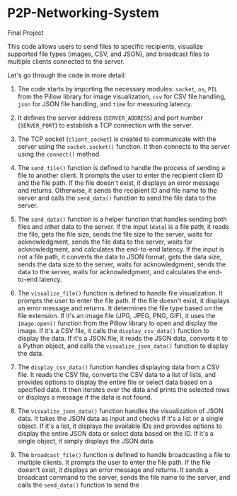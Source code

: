 # P2P-Networking-System
Final Project

This code allows users to send files to specific recipients, visualize supported file types (images, CSV, and JSON), and broadcast files to multiple clients connected to the server.

Let's go through the code in more detail:

1. The code starts by importing the necessary modules: `socket`, `os`, `PIL` from the Pillow library for image visualization, `csv` for CSV file handling, `json` for JSON file handling, and `time` for measuring latency.

2. It defines the server address (`SERVER_ADDRESS`) and port number (`SERVER_PORT`) to establish a TCP connection with the server.

3. The TCP socket (`client_socket`) is created to communicate with the server using the `socket.socket()` function. It then connects to the server using the `connect()` method.

4. The `send_file()` function is defined to handle the process of sending a file to another client. It prompts the user to enter the recipient client ID and the file path. If the file doesn't exist, it displays an error message and returns. Otherwise, it sends the recipient ID and file name to the server and calls the `send_data()` function to send the file data to the server.

5. The `send_data()` function is a helper function that handles sending both files and other data to the server. If the input (`data`) is a file path, it reads the file, gets the file size, sends the file size to the server, waits for acknowledgment, sends the file data to the server, waits for acknowledgment, and calculates the end-to-end latency. If the input is not a file path, it converts the data to JSON format, gets the data size, sends the data size to the server, waits for acknowledgment, sends the data to the server, waits for acknowledgment, and calculates the end-to-end latency.

6. The `visualize_file()` function is defined to handle file visualization. It prompts the user to enter the file path. If the file doesn't exist, it displays an error message and returns. It determines the file type based on the file extension. If it's an image file (JPG, JPEG, PNG, GIF), it uses the `Image.open()` function from the Pillow library to open and display the image. If it's a CSV file, it calls the `display_csv_data()` function to display the data. If it's a JSON file, it reads the JSON data, converts it to a Python object, and calls the `visualize_json_data()` function to display the data.

7. The `display_csv_data()` function handles displaying data from a CSV file. It reads the CSV file, converts the CSV data to a list of lists, and provides options to display the entire file or select data based on a specified date. It then iterates over the data and prints the selected rows or displays a message if the data is not found.

8. The `visualize_json_data()` function handles the visualization of JSON data. It takes the JSON data as input and checks if it's a list or a single object. If it's a list, it displays the available IDs and provides options to display the entire JSON data or select data based on the ID. If it's a single object, it simply displays the JSON data.

9. The `broadcast_file()` function is defined to handle broadcasting a file to multiple clients. It prompts the user to enter the file path. If the file doesn't exist, it displays an error message and returns. It sends a broadcast command to the server, sends the file name to the server, and calls the `send_data()` function to send the
